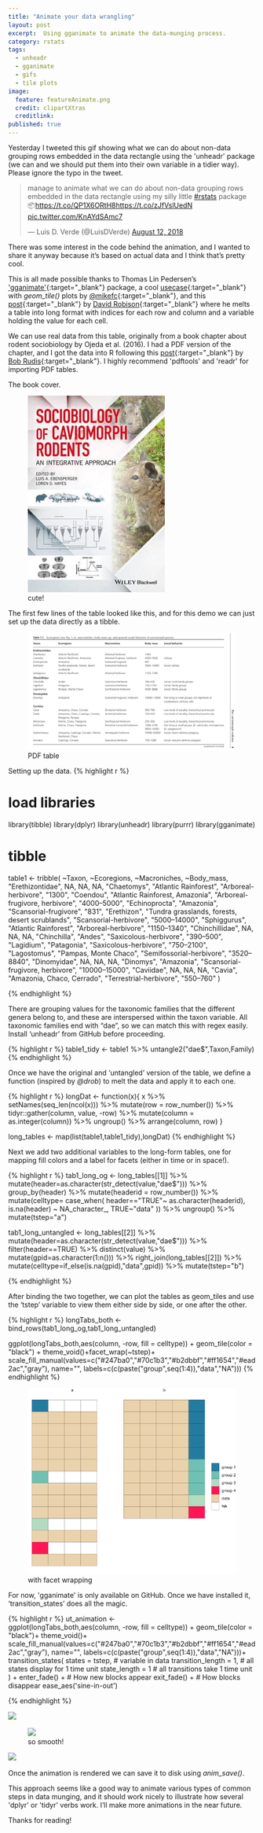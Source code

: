 ```yaml
---
title: "Animate your data wrangling"
layout: post
excerpt:  Using gganimate to animate the data-munging process.
category: rstats
tags:
  - unheadr
  - gganimate
  - gifs
  - tile plots
image:
  feature: featureAnimate.png
  credit: clipartXtras
  creditlink: 
published: true
---
```


Yesterday I tweeted this gif showing what we can do about non-data grouping rows embedded in the data rectangle using the 'unheadr' package (we can and we should put them into their own variable in a tidier way). Please ignore the typo in the tweet. 

<blockquote class="twitter-tweet" data-lang="en"><p lang="en" dir="ltr">manage to animate what we can do about non-data grouping rows embedded in the data rectangle using my silly little <a href="https://twitter.com/hashtag/rstats?src=hash&amp;ref_src=twsrc%5Etfw">#rstats</a> package 📦<a href="https://t.co/QP1X6ORtH8">https://t.co/QP1X6ORtH8</a><a href="https://t.co/zJfVslUedN">https://t.co/zJfVslUedN</a> <a href="https://t.co/KnAYdSAmc7">pic.twitter.com/KnAYdSAmc7</a></p>&mdash; Luis D. Verde (@LuisDVerde) <a href="https://twitter.com/LuisDVerde/status/1028762367843291136?ref_src=twsrc%5Etfw">August 12, 2018</a></blockquote>
<script async src="https://platform.twitter.com/widgets.js" charset="utf-8"></script>

There was some interest in the code behind the animation, and I wanted to share it anyway because it’s based on actual data and I think that’s pretty cool. 

This is all made possible thanks to Thomas Lin Pedersen’s ['gganimate'](https://github.com/thomasp85/gganimate){:target="_blank"} package, a cool [usecase](https://coolbutuseless.github.io/2018/08/12/gganimate-with-bitmap-fonts/){:target="_blank"} with _geom\_tile()_ plots by [@mikefc](https://twitter.com/coolbutuseless){:target="_blank"}, and this [post](https://rpubs.com/dgrtwo/tidying-enron){:target="_blank"} by [David Robison](https://twitter.com/drob){:target="_blank"} where he melts a table into long format with indices for each row and column and a variable holding the value for each cell. 

We can use real data from this table, originally from a book chapter about rodent sociobiology by Ojeda et al. (2016). I had a PDF version of the chapter, and I got the data into R following this [post](
https://rud.is/b/2018/07/02/freeing-pdf-data-to-account-for-the-unaccounted/){:target="_blank"} by [Bob Rudis](https://twitter.com/hrbrmstr){:target="_blank"}. I highly recommend 'pdftools' and 'readr' for importing PDF tables.

The book cover.
<figure>
    <a href="/images/cavioms.jpg"><img src="/images/cavioms.jpg"></a>
        <figcaption>cute!</figcaption>
</figure>

The first few lines of the table looked like this, and for this demo we can just set up the data directly as a tibble.

<figure>
    <a href="/images/ojedaT1.png"><img src="/images/ojedaT1.png"></a>
        <figcaption>PDF table</figcaption>
</figure>

Setting up the data.
{% highlight r %}
# load libraries
library(tibble)
library(dplyr)
library(unheadr)
library(purrr)
library(gganimate)
# tibble
table1 <- tribble(
  ~Taxon,                                     ~Ecoregions,                      ~Macroniches,    ~Body_mass,
  "Erethizontidae",                                              NA,                                NA,            NA,
  "Chaetomys",                           "Atlantic Rainforest",              "Arboreal-herbivore",        "1300",
  "Coendou",                 "Atlantic Rainforest, Amazonia",   "Arboreal-frugivore, herbivore",   "4000–5000",
  "Echinoprocta",                                      "Amazonia",            "Scansorial-frugivore",         "831",
  "Erethizon", "Tundra grasslands, forests, desert scrublands",            "Scansorial-herbivore",  "5000–14000",
  "Sphiggurus",                           "Atlantic Rainforest",              "Arboreal-herbivore",   "1150–1340",
  "Chinchillidae",                                              NA,                                NA,            NA,
  "Chinchilla",                                         "Andes",            "Saxicolous-herbivore",     "390–500",
  "Lagidium",                                     "Patagonia",            "Saxicolous-herbivore",    "750–2100",
  "Lagostomus",                           "Pampas, Monte Chaco",         "Semifossorial-herbivore",   "3520–8840",
  "Dinomyidae",                                              NA,                                NA,            NA,
  "Dinomys",                                      "Amazonia", "Scansorial-frugivore, herbivore", "10000–15000",
  "Caviidae",                                              NA,                                NA,            NA,
  "Cavia",                      "Amazonia, Chaco, Cerrado",           "Terrestrial-herbivore",     "550–760"
)

{% endhighlight %}

There are grouping values for the taxonomic families that the different genera belong to, and these are interspersed within the taxon variable. All taxonomic families end with “dae”, so we can match this with regex easily. Install ‘unheadr’ from GitHub before proceeding.

{% highlight r %}
table1_tidy <- table1 %>%  untangle2("dae$",Taxon,Family) 
{% endhighlight %}

Once we have the original and ‘untangled’ version of the table, we define a function (inspired by _@drob_) to melt the data and apply it to each one.

{% highlight r %}
longDat <- function(x){
  x %>%
    setNames(seq_len(ncol(x))) %>%
    mutate(row = row_number()) %>%
    tidyr::gather(column, value, -row) %>%
    mutate(column = as.integer(column)) %>%
    ungroup() %>%
    arrange(column, row)
}

long_tables <- map(list(table1,table1_tidy),longDat)
{% endhighlight %}

Next we add two additional variables to the long-form tables, one for mapping fill colors and a label for facets (either in time or in space!). 

{% highlight r %}
tab1_long_og <- long_tables[[1]] %>% 
  mutate(header=as.character(str_detect(value,"dae$"))) %>% 
  group_by(header) %>% mutate(headerid = row_number()) %>% 
  mutate(celltype=
           case_when(
             header=="TRUE"~ as.character(headerid),
             is.na(header)  ~ NA_character_,
             TRUE~"data"
           )) %>% ungroup() %>% mutate(tstep="a")

tab1_long_untangled <- long_tables[[2]] %>% 
  mutate(header=as.character(str_detect(value,"dae$"))) %>% 
  filter(header==TRUE) %>% distinct(value) %>% mutate(gpid=as.character(1:n())) %>% 
  right_join(long_tables[[2]]) %>% mutate(celltype=if_else(is.na(gpid),"data",gpid)) %>% 
  mutate(tstep="b")

{% endhighlight %}

After binding the two together, we can plot the tables as geom_tiles and use the ‘tstep’ variable to view them either side by side, or one after the other.

{% highlight r %}
longTabs_both <- bind_rows(tab1_long_og,tab1_long_untangled)

ggplot(longTabs_both,aes(column, -row, fill = celltype)) +
  geom_tile(color = "black") + 
  theme_void()+facet_wrap(~tstep)+
  scale_fill_manual(values=c("#247ba0","#70c1b3","#b2dbbf","#ff1654","#ead2ac","gray"),
                    name="",
                    labels=c(c(paste("group",seq(1:4)),"data","NA")))
{% endhighlight %}


<figure>
    <a href="/images/sidebyside.png"><img src="/images/sidebyside.png"></a>
        <figcaption>with facet wrapping</figcaption>
</figure>

For now, 'gganimate' is only available on GitHub. Once we have installed it, ‘transition_states’ does all the magic.

{% highlight r %}
ut_animation <-  
  ggplot(longTabs_both,aes(column, -row, fill = celltype)) +
  geom_tile(color = "black")+ 
  theme_void()+
  scale_fill_manual(values=c("#247ba0","#70c1b3","#b2dbbf","#ff1654","#ead2ac","gray"),
                   name="",
                   labels=c(c(paste("group",seq(1:4)),"data","NA")))+
  transition_states(
    states            = tstep, # variable in data
    transition_length = 1,   # all states display for 1 time unit
    state_length      = 1    # all transitions take 1 time unit
  ) +
  enter_fade() +             # How new blocks appear
  exit_fade() +              # How blocks disappear
  ease_aes('sine-in-out')  

{% endhighlight %}


![](https://github.com/luisDVA/luisdva.github.io/blob/master/images/untangledemo.gif)

<figure>
    <a href="/images/untangledemo.gif"><img src="/images/untanglegemo.gif"></a>
        <figcaption>so smooth!</figcaption>
</figure>

<img src="https://github.com/luisDVA/luisdva.github.io/blob/master/images/untangledemo.gif" />

Once the animation is rendered we can save it to disk using _anim\_save()_.

This approach seems like a good way to animate various types of common steps in data munging, and it should work nicely to illustrate how several 'dplyr' or 'tidyr' verbs work. I’ll make more animations in the near future.
 
Thanks for reading!
